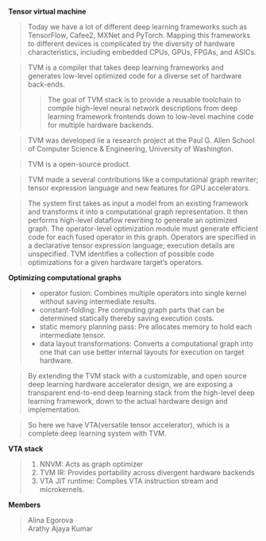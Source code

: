 **Tensor virtual machine**
>Today we have a lot of different deep learning frameworks such as TensorFlow, Cafee2, MXNet and PyTorch. Mapping this frameworks to different devices is complicated by the diversity of hardware characteristics,
including embedded CPUs, GPUs, FPGAs, and ASICs.

>TVM is a compiler that takes deep learning frameworks and generates low-level optimized code for a diverse set of hardware back-ends.
>>The goal of TVM stack is to provide a reusable toolchain to compile high-level neural network descriptions from deep learning framework frontends down to low-level machine code for multiple hardware backends.

>TVM was developed lie a research project at the Paul G. Allen School of Computer Science & Engineering, University of Washington.

>TVM is a open-source product.

>TVM made a several contributions like a computational graph rewriter; tensor expression language and new features for GPU accelerators.

>The system first takes as input a model from an existing framework and transforms it into a computational graph representation. It then performs high-level dataflow rewriting to generate an optimized graph. The operator-level optimization module must generate efficient code for each fused operator in this graph. Operators are specified in a declarative tensor expression language; execution details are unspecified. TVM identifies a collection of possible code optimizations for a given hardware target’s operators.

**Optimizing computational graphs**
>* operator fusion: Combines multiple operators into single kernel without saving intermediate results. 
>* constant-folding: Pre computing graph parts that can be determined statically thereby saving execution costs. 
>* static memory planning pass: Pre allocates memory to hold each intermediate tensor. 
>* data layout transformations: Converts a computational graph into one that can use better internal layouts for execution on target hardware. 

>By extending the TVM stack with a customizable, and open source deep learning hardware accelerator design, we are exposing a transparent end-to-end deep learning stack from the high-level deep learning framework, down to the actual hardware design and implementation. 

>So here we have VTA(versatile tensor accelerator), which is a complete deep learning system with TVM.

**VTA stack**

>1. NNVM: Acts as graph optimizer
>2. TVM IR: Provides portability across divergent hardware backends
>3. VTA JIT runtime: Complies VTA instruction stream and microkernels.

**Members**
>Alina Egorova <br/>
>Arathy Ajaya Kumar
